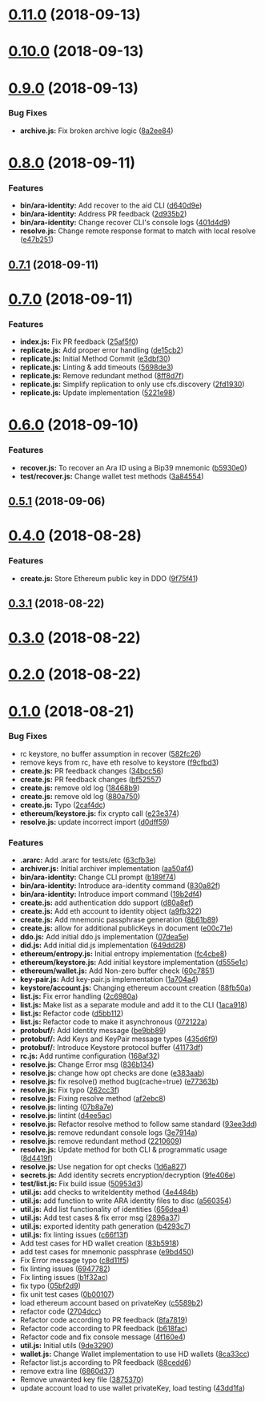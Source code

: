 <a name="0.11.0"></a>
# [0.11.0](https://github.com/AraBlocks/ara-identity/compare/0.10.0...0.11.0) (2018-09-13)



<a name="0.10.0"></a>
# [0.10.0](https://github.com/AraBlocks/ara-identity/compare/0.9.0...0.10.0) (2018-09-13)



<a name="0.9.0"></a>
# [0.9.0](https://github.com/AraBlocks/ara-identity/compare/0.8.0...0.9.0) (2018-09-13)


### Bug Fixes

* **archive.js:** Fix broken archive logic ([8a2ee84](https://github.com/AraBlocks/ara-identity/commit/8a2ee84))



<a name="0.8.0"></a>
# [0.8.0](https://github.com/AraBlocks/ara-identity/compare/0.7.1...0.8.0) (2018-09-11)


### Features

* **bin/ara-identity:** Add recover to the aid CLI ([d640d9e](https://github.com/AraBlocks/ara-identity/commit/d640d9e))
* **bin/ara-identity:** Address PR feedback ([2d935b2](https://github.com/AraBlocks/ara-identity/commit/2d935b2))
* **bin/ara-identity:** Change recover CLI's console logs ([401d4d9](https://github.com/AraBlocks/ara-identity/commit/401d4d9))
* **resolve.js:** Change remote response format to match with local resolve ([e47b251](https://github.com/AraBlocks/ara-identity/commit/e47b251))



<a name="0.7.1"></a>
## [0.7.1](https://github.com/AraBlocks/ara-identity/compare/0.7.0...0.7.1) (2018-09-11)



<a name="0.7.0"></a>
# [0.7.0](https://github.com/AraBlocks/ara-identity/compare/0.6.0...0.7.0) (2018-09-11)


### Features

* **index.js:** Fix PR feedback ([25af5f0](https://github.com/AraBlocks/ara-identity/commit/25af5f0))
* **replicate.js:** Add proper error handling ([de15cb2](https://github.com/AraBlocks/ara-identity/commit/de15cb2))
* **replicate.js:** Initial Method Commit ([e3dbf30](https://github.com/AraBlocks/ara-identity/commit/e3dbf30))
* **replicate.js:** Linting & add timeouts ([5698de3](https://github.com/AraBlocks/ara-identity/commit/5698de3))
* **replicate.js:** Remove redundant method ([8ff8d7f](https://github.com/AraBlocks/ara-identity/commit/8ff8d7f))
* **replicate.js:** Simplify replication to only use cfs.discovery ([2fd1930](https://github.com/AraBlocks/ara-identity/commit/2fd1930))
* **replicate.js:** Update implementation ([5221e98](https://github.com/AraBlocks/ara-identity/commit/5221e98))



<a name="0.6.0"></a>
# [0.6.0](https://github.com/AraBlocks/ara-identity/compare/0.5.1...0.6.0) (2018-09-10)


### Features

* **recover.js:** To recover an Ara ID using a Bip39 mnemonic ([b5930e0](https://github.com/AraBlocks/ara-identity/commit/b5930e0))
* **test/recover.js:** Change wallet test methods ([3a84554](https://github.com/AraBlocks/ara-identity/commit/3a84554))



<a name="0.5.1"></a>
## [0.5.1](https://github.com/AraBlocks/ara-identity/compare/0.4.0...0.5.1) (2018-09-06)



<a name="0.4.0"></a>
# [0.4.0](https://github.com/AraBlocks/ara-identity/compare/0.3.1...0.4.0) (2018-08-28)


### Features

* **create.js:** Store Ethereum public key in DDO ([9f75f41](https://github.com/AraBlocks/ara-identity/commit/9f75f41))



<a name="0.3.1"></a>
## [0.3.1](https://github.com/AraBlocks/ara-identity/compare/0.3.0...0.3.1) (2018-08-22)



<a name="0.3.0"></a>
# [0.3.0](https://github.com/AraBlocks/ara-identity/compare/0.2.0...0.3.0) (2018-08-22)



<a name="0.2.0"></a>
# [0.2.0](https://github.com/AraBlocks/ara-identity/compare/0.1.0...0.2.0) (2018-08-22)



<a name="0.1.0"></a>
# [0.1.0](https://github.com/AraBlocks/ara-identity/compare/fc4cbe8...0.1.0) (2018-08-21)


### Bug Fixes

* rc keystore, no buffer assumption in recover ([582fc26](https://github.com/AraBlocks/ara-identity/commit/582fc26))
* remove keys from rc, have eth resolve to keystore ([f9cfbd3](https://github.com/AraBlocks/ara-identity/commit/f9cfbd3))
* **create.js:** PR feedback changes ([34bcc56](https://github.com/AraBlocks/ara-identity/commit/34bcc56))
* **create.js:** PR feedback changes ([bf52557](https://github.com/AraBlocks/ara-identity/commit/bf52557))
* **create.js:** remove old log ([18468b9](https://github.com/AraBlocks/ara-identity/commit/18468b9))
* **create.js:** remove old log ([880a750](https://github.com/AraBlocks/ara-identity/commit/880a750))
* **create.js:** Typo ([2caf4dc](https://github.com/AraBlocks/ara-identity/commit/2caf4dc))
* **ethereum/keystore.js:** fix crypto call ([e23e374](https://github.com/AraBlocks/ara-identity/commit/e23e374))
* **resolve.js:** update incorrect import ([d0dff59](https://github.com/AraBlocks/ara-identity/commit/d0dff59))


### Features

* **.ararc:** Add .ararc for tests/etc ([63cfb3e](https://github.com/AraBlocks/ara-identity/commit/63cfb3e))
* **archiver.js:** Initial archiver implementation ([aa50af4](https://github.com/AraBlocks/ara-identity/commit/aa50af4))
* **bin/ara-identity:** Change CLI prompt ([b189f74](https://github.com/AraBlocks/ara-identity/commit/b189f74))
* **bin/ara-identity:** Introduce ara-identity command ([830a82f](https://github.com/AraBlocks/ara-identity/commit/830a82f))
* **bin/ara-identity:** Introduce import command ([19b2df4](https://github.com/AraBlocks/ara-identity/commit/19b2df4))
* **create.js:** add authentication ddo support ([d80a8ef](https://github.com/AraBlocks/ara-identity/commit/d80a8ef))
* **create.js:** Add eth account to identity object ([a9fb322](https://github.com/AraBlocks/ara-identity/commit/a9fb322))
* **create.js:** Add mnemonic passphrase generation ([8b61b89](https://github.com/AraBlocks/ara-identity/commit/8b61b89))
* **create.js:** allow for additional publicKeys in document ([e00c71e](https://github.com/AraBlocks/ara-identity/commit/e00c71e))
* **ddo.js:** Add initial ddo.js implementation ([07dea5e](https://github.com/AraBlocks/ara-identity/commit/07dea5e))
* **did.js:** Add initial did.js implementation ([649dd28](https://github.com/AraBlocks/ara-identity/commit/649dd28))
* **ethereum/entropy.js:** Initial entropy implementation ([fc4cbe8](https://github.com/AraBlocks/ara-identity/commit/fc4cbe8))
* **ethereum/keystore.js:** Add initial keystore implementation ([d555e1c](https://github.com/AraBlocks/ara-identity/commit/d555e1c))
* **ethereum/wallet.js:** Add Non-zero buffer check ([60c7851](https://github.com/AraBlocks/ara-identity/commit/60c7851))
* **key-pair.js:** Add key-pair.js implementation ([1a704a4](https://github.com/AraBlocks/ara-identity/commit/1a704a4))
* **keystore/account.js:** Changing ethereum account creation ([88fb50a](https://github.com/AraBlocks/ara-identity/commit/88fb50a))
* **list.js:** Fix error handling ([2c6980a](https://github.com/AraBlocks/ara-identity/commit/2c6980a))
* **list.js:** Make list as a separate module and add it to the CLI ([1aca918](https://github.com/AraBlocks/ara-identity/commit/1aca918))
* **list.js:** Refactor code ([d5bb112](https://github.com/AraBlocks/ara-identity/commit/d5bb112))
* **list.js:** Refactor code to make it asynchronous ([072122a](https://github.com/AraBlocks/ara-identity/commit/072122a))
* **protobuf/:** Add Identity message ([be9bb89](https://github.com/AraBlocks/ara-identity/commit/be9bb89))
* **protobuf/:** Add Keys and KeyPair message types ([435d6f9](https://github.com/AraBlocks/ara-identity/commit/435d6f9))
* **protobuf/:** Introduce Keystore protocol buffer ([41173df](https://github.com/AraBlocks/ara-identity/commit/41173df))
* **rc.js:** Add runtime configuration ([168af32](https://github.com/AraBlocks/ara-identity/commit/168af32))
* **resolve.js:** Change Error msg ([836b134](https://github.com/AraBlocks/ara-identity/commit/836b134))
* **resolve.js:** change how opt checks are done ([e383aab](https://github.com/AraBlocks/ara-identity/commit/e383aab))
* **resolve.js:** fix resolve() method bug(cache=true) ([e77363b](https://github.com/AraBlocks/ara-identity/commit/e77363b))
* **resolve.js:** Fix typo ([262cc3f](https://github.com/AraBlocks/ara-identity/commit/262cc3f))
* **resolve.js:** Fixing resolve method ([af2ebc8](https://github.com/AraBlocks/ara-identity/commit/af2ebc8))
* **resolve.js:** linting ([07b8a7e](https://github.com/AraBlocks/ara-identity/commit/07b8a7e))
* **resolve.js:** lintint ([d4ee5ac](https://github.com/AraBlocks/ara-identity/commit/d4ee5ac))
* **resolve.js:** Refactor resolve method to follow same standard ([93ee3dd](https://github.com/AraBlocks/ara-identity/commit/93ee3dd))
* **resolve.js:** remove redundant console logs ([3e7914a](https://github.com/AraBlocks/ara-identity/commit/3e7914a))
* **resolve.js:** remove redundant method ([2210609](https://github.com/AraBlocks/ara-identity/commit/2210609))
* **resolve.js:** Update method for both CLI & programmatic usage ([8d4419f](https://github.com/AraBlocks/ara-identity/commit/8d4419f))
* **resolve.js:** Use negation for opt checks ([1d6a827](https://github.com/AraBlocks/ara-identity/commit/1d6a827))
* **secrets.js:** Add identity secrets encryption/decryption ([9fe406e](https://github.com/AraBlocks/ara-identity/commit/9fe406e))
* **test/list.js:** Fix build issue ([50953d3](https://github.com/AraBlocks/ara-identity/commit/50953d3))
* **util.js:** add checks to writeIdentity method ([4e4484b](https://github.com/AraBlocks/ara-identity/commit/4e4484b))
* **util.js:** add function to write ARA identity files to disc ([a560354](https://github.com/AraBlocks/ara-identity/commit/a560354))
* **util.js:** Add list functionality of identities ([656dea4](https://github.com/AraBlocks/ara-identity/commit/656dea4))
* **util.js:** Add test cases & fix error msg ([2896a37](https://github.com/AraBlocks/ara-identity/commit/2896a37))
* **util.js:** exported identity path generation ([b4293c7](https://github.com/AraBlocks/ara-identity/commit/b4293c7))
* **util.js:** fix linting issues ([c66f13f](https://github.com/AraBlocks/ara-identity/commit/c66f13f))
* Add test cases for HD wallet creation ([83b5918](https://github.com/AraBlocks/ara-identity/commit/83b5918))
* add test cases for mnemonic passphrase ([e9bd450](https://github.com/AraBlocks/ara-identity/commit/e9bd450))
* Fix Error message typo ([c8d11f5](https://github.com/AraBlocks/ara-identity/commit/c8d11f5))
* fix linting issues ([6947782](https://github.com/AraBlocks/ara-identity/commit/6947782))
* Fix linting issues ([b1f32ac](https://github.com/AraBlocks/ara-identity/commit/b1f32ac))
* fix typo ([05bf2d9](https://github.com/AraBlocks/ara-identity/commit/05bf2d9))
* fix unit test cases ([0b00107](https://github.com/AraBlocks/ara-identity/commit/0b00107))
* load ethereum account based on privateKey ([c5589b2](https://github.com/AraBlocks/ara-identity/commit/c5589b2))
* refactor code ([2704dcc](https://github.com/AraBlocks/ara-identity/commit/2704dcc))
* Refactor code according to PR feedback ([8fa7819](https://github.com/AraBlocks/ara-identity/commit/8fa7819))
* Refactor code according to PR feedback ([b618fac](https://github.com/AraBlocks/ara-identity/commit/b618fac))
* Refactor code and fix console message ([4f160e4](https://github.com/AraBlocks/ara-identity/commit/4f160e4))
* **util.js:** Initial utils ([9de3290](https://github.com/AraBlocks/ara-identity/commit/9de3290))
* **wallet.js:** Change Wallet implementation to use HD wallets ([8ca33cc](https://github.com/AraBlocks/ara-identity/commit/8ca33cc))
* Refactor list.js according to PR feedback ([88cedd6](https://github.com/AraBlocks/ara-identity/commit/88cedd6))
* remove extra line ([6860d37](https://github.com/AraBlocks/ara-identity/commit/6860d37))
* Remove unwanted key file ([3875370](https://github.com/AraBlocks/ara-identity/commit/3875370))
* update account load to use wallet privateKey, load testing ([43dd1fa](https://github.com/AraBlocks/ara-identity/commit/43dd1fa))



